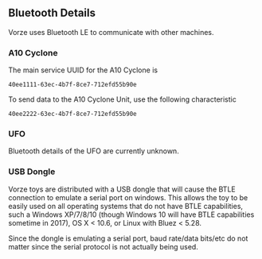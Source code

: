 ## Bluetooth Details

Vorze uses Bluetooth LE to communicate with other machines. 

### A10 Cyclone

The main service UUID for the A10 Cyclone is

```
40ee1111-63ec-4b7f-8ce7-712efd55b90e
```

To send data to the A10 Cyclone Unit, use the following characteristic

```
40ee2222-63ec-4b7f-8ce7-712efd55b90e
```

### UFO

Bluetooth details of the UFO are currently unknown.

### USB Dongle

Vorze toys are distributed with a USB dongle that will cause the BTLE
connection to emulate a serial port on windows. This allows the toy to
be easily used on all operating systems that do not have BTLE
capabilities, such a Windows XP/7/8/10 (though Windows 10 will have
BTLE capabilities sometime in 2017), OS X < 10.6, or Linux with Bluez
< 5.28.

Since the dongle is emulating a serial port, baud rate/data bits/etc
do not matter since the serial protocol is not actually being used.
